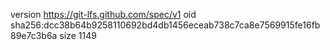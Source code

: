 version https://git-lfs.github.com/spec/v1
oid sha256:dcc38b64b9258110692bd4db1456eceab738c7ca8e7569915fe16fb89e7c3b6a
size 1149
